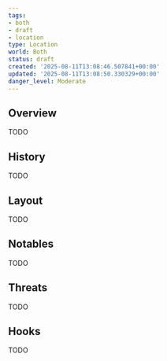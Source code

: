 ```yaml
---
tags:
- both
- draft
- location
type: Location
world: Both
status: draft
created: '2025-08-11T13:08:46.507841+00:00'
updated: '2025-08-11T13:08:50.330329+00:00'
danger_level: Moderate
---
```



## Overview

TODO
## History

TODO
## Layout

TODO
## Notables

TODO
## Threats

TODO
## Hooks

TODO
